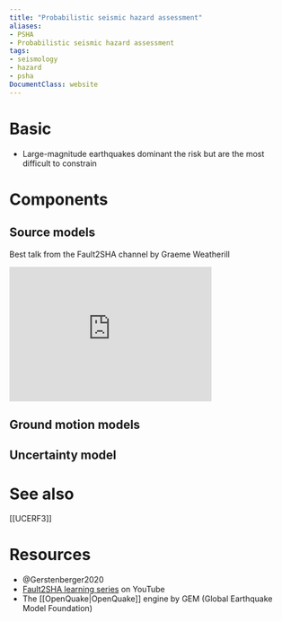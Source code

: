 ```yaml
---
title: "Probabilistic seismic hazard assessment"
aliases:
- PSHA
- Probabilistic seismic hazard assessment
tags:
- seismology
- hazard
- psha
DocumentClass: website
---
```

# Basic
- Large-magnitude earthquakes dominant the risk but are the most difficult to constrain

# Components
## Source models
Best talk from the Fault2SHA channel by Graeme Weatherill
<iframe width="360" height="240" src="https://www.youtube-nocookie.com/embed/oliQ22qc41Q" title="YouTube video player" frameborder="0" allow="accelerometer; autoplay; clipboard-write; encrypted-media; gyroscope; picture-in-picture" allowfullscreen></iframe>

## Ground motion models

## Uncertainty model

# See also
[[UCERF3]]

# Resources
- @Gerstenberger2020
- [Fault2SHA learning series](https://www.youtube.com/channel/UCEI-hzEOFRsMdQFdRPS1XBg) on YouTube
- The [[OpenQuake|OpenQuake]] engine by GEM (Global Earthquake Model Foundation)
